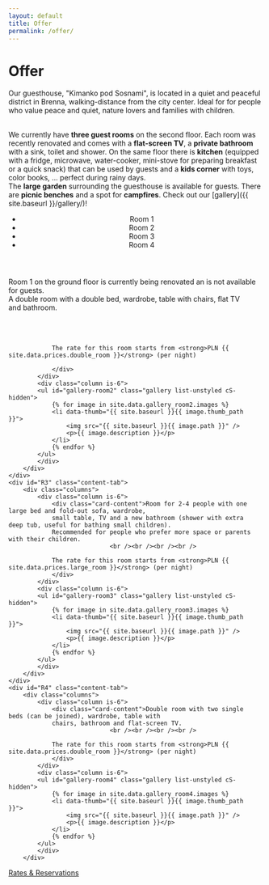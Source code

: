 ```yaml
---
layout: default
title: Offer
permalink: /offer/
---
```


# Offer


Our guesthouse, "Kimanko pod Sosnami", is located in a quiet and peaceful district in Brenna, walking-distance
from the city center. Ideal for for people who value peace and quiet, nature lovers and families with children. 


<br />
We currently have <strong>three guest rooms</strong> on the second floor. Each room was recently
renovated and comes with a <strong>flat-screen TV</strong>, a <strong>private bathroom</strong> with a sink, toilet and shower. On the same 
floor there is <strong>kitchen</strong> (equipped with a fridge, microwave, water-cooker, mini-stove for preparing breakfast or 
a quick snack) that can be used by guests and a <strong>kids corner</strong> with toys, color books, ... perfect during
rainy days.


<br />
The <strong>large garden</strong> surrounding the guesthouse is available for guests. There are 
<strong>picnic benches</strong> and a spot for <strong>campfires</strong>.
Check out our [gallery]({{ site.baseurl }}/gallery/)!

<br />
<div class="card">
  <header class="card-header">
    <nav class="tabs is-medium">
        <ul>
          <li id="r1-tab" class="tab"><a><span>Room 1</span></a></li>
          <li id="r2-tab" class="tab is-active"><a><span>Room 2</span></a></li>
          <li id="r3-tab" class="tab"><a><span>Room 3</span></a></li>
          <li id="r4-tab" class="tab"><a><span>Room 4</span></a></li>
        </ul>
    </nav> 
  </header>
    <div id="R1" class="content-tab">
        <div class="columns">
            <div class="column is-12">
                <div class="card-content">Room 1 on the ground floor is currently being 
                renovated an is not available for guests.</div>
            </div> 
        </div>
    </div>
    <div id="R2" class="content-tab is-active">
        <div class="columns">
            <div class="column is-6">
                <div class="card-content">
                A double room with a double bed, wardrobe, table with chairs, flat TV 
                and bathroom.
                <br /><br /><br /><br />
                
                The rate for this room starts from <strong>PLN {{ site.data.prices.double_room }}</strong> (per night)
                
                </div>
            </div>    
            <div class="column is-6">
            <ul id="gallery-room2" class="gallery list-unstyled cS-hidden">
                {% for image in site.data.gallery_room2.images %}
                <li data-thumb="{{ site.baseurl }}{{ image.thumb_path }}"> 
                    <img src="{{ site.baseurl }}{{ image.path }}" />
                    <p>{{ image.description }}</p>
                </li>    
                {% endfor %}
            </ul>
            </div>
        </div>
    </div>
    <div id="R3" class="content-tab">
        <div class="columns">
            <div class="column is-6">
                <div class="card-content">Room for 2-4 people with one large bed and fold-out sofa, wardrobe, 
                small table, TV and a new bathroom (shower with extra deep tub, useful for bathing small children). 
                Recommended for people who prefer more space or parents with their children.
                                <br /><br /><br /><br />
                
                The rate for this room starts from <strong>PLN {{ site.data.prices.large_room }}</strong> (per night)
                </div>
            </div>    
            <div class="column is-6">              
            <ul id="gallery-room3" class="gallery list-unstyled cS-hidden">
                {% for image in site.data.gallery_room3.images %}
                <li data-thumb="{{ site.baseurl }}{{ image.thumb_path }}"> 
                    <img src="{{ site.baseurl }}{{ image.path }}" />
                    <p>{{ image.description }}</p>
                </li>    
                {% endfor %}
            </ul>
            </div> 
        </div>
    </div>
    <div id="R4" class="content-tab">
        <div class="columns">
            <div class="column is-6">
                <div class="card-content">Double room with two single beds (can be joined), wardrobe, table with 
                chairs, bathroom and flat-screen TV.
                                <br /><br /><br /><br />
                
                The rate for this room starts from <strong>PLN {{ site.data.prices.double_room }}</strong> (per night)
                </div>
            </div>    
            <div class="column is-6">
            <ul id="gallery-room4" class="gallery list-unstyled cS-hidden">
                {% for image in site.data.gallery_room4.images %}
                <li data-thumb="{{ site.baseurl }}{{ image.thumb_path }}"> 
                    <img src="{{ site.baseurl }}{{ image.path }}" />
                    <p>{{ image.description }}</p>
                </li>    
                {% endfor %}
            </ul>
            </div>
        </div>
  </div>
  <footer class="card-footer">
    <a href="{{ site.baseurl }}/prices/" class="card-footer-item">Rates &amp; Reservations</a>
  </footer>
</div>

<div class="section">
</div>
<script>
    $(document).ready(function() {
            function init_gallery(gallery) {
                return $(gallery).lightSlider({
                    gallery:true,
                    item:1,
                    thumbItem:9,
                    slideMargin: 0,
                    speed:500,
                    auto:false,
                    //loop:true,
                    onSliderLoad: function() {
                        $(gallery).removeClass('cS-hidden');
                    }  
                });            
            }
    
            //init default gallery
            init_gallery('#gallery-room2');
            init_gallery('#gallery-room3');
            init_gallery('#gallery-room4');
            
            $('#r1-tab').click(function(ev) {
                openTab(ev,'R1');
            });            
            $('#r2-tab').click(function(ev) {
                openTab(ev,'R2');
            });
            $('#r3-tab').click(function(ev) {
                openTab(ev,'R3');
            });
            $('#r4-tab').click(function(ev) {
                openTab(ev,'R4');
            });
    });
</script>
